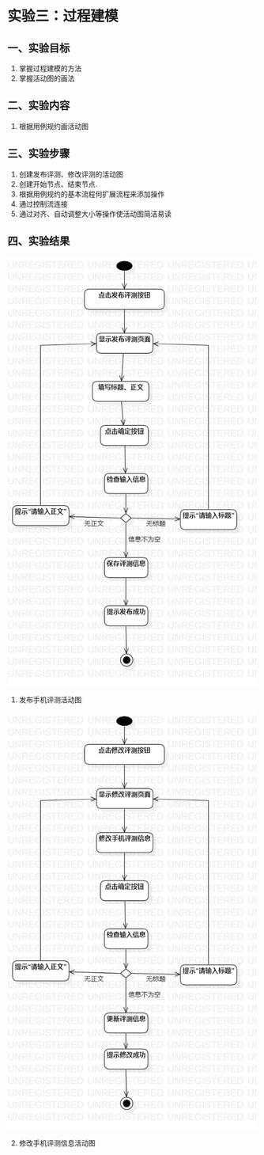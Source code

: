 # 实验三：过程建模

## 一、实验目标

1. 掌握过程建模的方法
2. 掌握活动图的画法

## 二、实验内容

1. 根据用例规约画活动图

## 三、实验步骤

1. 创建发布评测、修改评测的活动图
2. 创建开始节点、结束节点.
3. 根据用例规约的基本流程何扩展流程来添加操作
4. 通过控制流连接
5. 通过对齐、自动调整大小等操作使活动图简洁易读

## 四、实验结果

![用例图1](./model3_ActivityDiagram1.jpg)

1. 发布手机评测活动图

![用例图2](./model3_ActivityDiagram2.jpg)

2. 修改手机评测信息活动图
